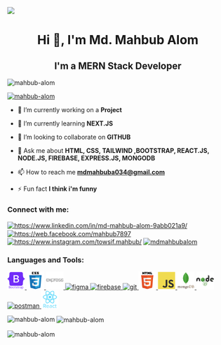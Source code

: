 ![](https://media.licdn.com/dms/image/D5616AQGqPLl_lqOplA/profile-displaybackgroundimage-shrink_350_1400/0/1717733211385?e=1724284800&v=beta&t=nbL4uVX-D8CdMtouafrcScW1cxvgznKlZvryRr91SCw)

<h1 align="center">Hi 👋, I'm Md. Mahbub Alom</h1>
<h2 align="center">I'm a MERN Stack Developer</h2>

<p align="left"> <img src="https://komarev.com/ghpvc/?username=mahbub-alom&label=Profile%20views&color=0e75b6&style=flat" alt="mahbub-alom" /> </p>

<p align="left"> <a href="https://github.com/ryo-ma/github-profile-trophy"><img src="https://github-profile-trophy.vercel.app/?username=mahbub-alom" alt="mahbub-alom" /></a> </p>

- 🔭 I’m currently working on a **Project**

- 🌱 I’m currently learning **NEXT.JS**

- 👯 I’m looking to collaborate on **GITHUB**

- 💬 Ask me about **HTML, CSS, TAILWIND ,BOOTSTRAP, REACT.JS, NODE.JS, FIREBASE, EXPRESS.JS, MONGODB**

- 📫 How to reach me **mdmahbuba034@gmail.com**

- ⚡ Fun fact **I think i'm funny**

<h3 align="left">Connect with me:</h3>
<p align="left">
<a href="https://linkedin.com/in/https://www.linkedin.com/in/md-mahbub-alom-9abb021a9/" target="blank"><img align="center" src="https://raw.githubusercontent.com/rahuldkjain/github-profile-readme-generator/master/src/images/icons/Social/linked-in-alt.svg" alt="https://www.linkedin.com/in/md-mahbub-alom-9abb021a9/" height="30" width="40" /></a>
<a href="https://fb.com/https://web.facebook.com/mahbub7897" target="blank"><img align="center" src="https://raw.githubusercontent.com/rahuldkjain/github-profile-readme-generator/master/src/images/icons/Social/facebook.svg" alt="https://web.facebook.com/mahbub7897" height="30" width="40" /></a>
<a href="https://instagram.com/https://www.instagram.com/towsif.mahbub/" target="blank"><img align="center" src="https://raw.githubusercontent.com/rahuldkjain/github-profile-readme-generator/master/src/images/icons/Social/instagram.svg" alt="https://www.instagram.com/towsif.mahbub/" height="30" width="40" /></a>
<a href="https://discord.gg/mdmahbubalom" target="blank"><img align="center" src="https://raw.githubusercontent.com/rahuldkjain/github-profile-readme-generator/master/src/images/icons/Social/discord.svg" alt="mdmahbubalom" height="30" width="40" /></a>
</p>

<h3 align="left">Languages and Tools:</h3>
<p align="left"> <a href="https://getbootstrap.com" target="_blank" rel="noreferrer"> <img src="https://raw.githubusercontent.com/devicons/devicon/master/icons/bootstrap/bootstrap-plain-wordmark.svg" alt="bootstrap" width="40" height="40"/> </a> <a href="https://www.w3schools.com/css/" target="_blank" rel="noreferrer"> <img src="https://raw.githubusercontent.com/devicons/devicon/master/icons/css3/css3-original-wordmark.svg" alt="css3" width="40" height="40"/> </a> <a href="https://expressjs.com" target="_blank" rel="noreferrer"> <img src="https://raw.githubusercontent.com/devicons/devicon/master/icons/express/express-original-wordmark.svg" alt="express" width="40" height="40"/> </a> <a href="https://www.figma.com/" target="_blank" rel="noreferrer"> <img src="https://www.vectorlogo.zone/logos/figma/figma-icon.svg" alt="figma" width="40" height="40"/> </a> <a href="https://firebase.google.com/" target="_blank" rel="noreferrer"> <img src="https://www.vectorlogo.zone/logos/firebase/firebase-icon.svg" alt="firebase" width="40" height="40"/> </a> <a href="https://git-scm.com/" target="_blank" rel="noreferrer"> <img src="https://www.vectorlogo.zone/logos/git-scm/git-scm-icon.svg" alt="git" width="40" height="40"/> </a> <a href="https://www.w3.org/html/" target="_blank" rel="noreferrer"> <img src="https://raw.githubusercontent.com/devicons/devicon/master/icons/html5/html5-original-wordmark.svg" alt="html5" width="40" height="40"/> </a> <a href="https://developer.mozilla.org/en-US/docs/Web/JavaScript" target="_blank" rel="noreferrer"> <img src="https://raw.githubusercontent.com/devicons/devicon/master/icons/javascript/javascript-original.svg" alt="javascript" width="40" height="40"/> </a> <a href="https://www.mongodb.com/" target="_blank" rel="noreferrer"> <img src="https://raw.githubusercontent.com/devicons/devicon/master/icons/mongodb/mongodb-original-wordmark.svg" alt="mongodb" width="40" height="40"/> </a> <a href="https://nodejs.org" target="_blank" rel="noreferrer"> <img src="https://raw.githubusercontent.com/devicons/devicon/master/icons/nodejs/nodejs-original-wordmark.svg" alt="nodejs" width="40" height="40"/> </a> <a href="https://postman.com" target="_blank" rel="noreferrer"> <img src="https://www.vectorlogo.zone/logos/getpostman/getpostman-icon.svg" alt="postman" width="40" height="40"/> </a> <a href="https://reactjs.org/" target="_blank" rel="noreferrer"> <img src="https://raw.githubusercontent.com/devicons/devicon/master/icons/react/react-original-wordmark.svg" alt="react" width="40" height="40"/> </a> </p>

<p><img align="left" src="https://github-readme-stats.vercel.app/api/top-langs?username=mahbub-alom&show_icons=true&locale=en&layout=compact" alt="mahbub-alom" /></p>

<p>&nbsp;<img align="center" src="https://github-readme-stats.vercel.app/api?username=mahbub-alom&show_icons=true&locale=en" alt="mahbub-alom" /></p>

<p><img align="center" src="https://github-readme-streak-stats.herokuapp.com/?user=mahbub-alom&" alt="mahbub-alom" /></p>

